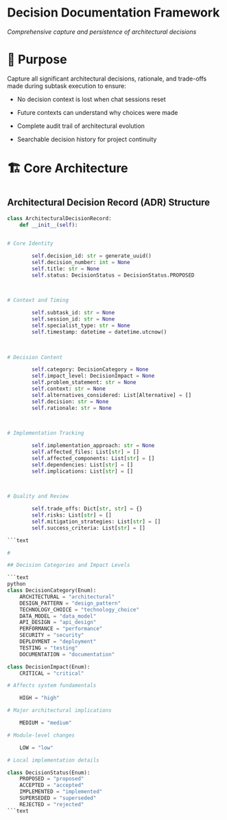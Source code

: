 

# Decision Documentation Framework

*Comprehensive capture and persistence of architectural decisions*

#

# 🎯 Purpose

Capture all significant architectural decisions, rationale, and trade-offs made during subtask execution to ensure:

- No decision context is lost when chat sessions reset

- Future contexts can understand why choices were made

- Complete audit trail of architectural evolution

- Searchable decision history for project continuity

#

# 🏗️ Core Architecture

#

## Architectural Decision Record (ADR) Structure

```python
class ArchitecturalDecisionRecord:
    def __init__(self):
        

# Core Identity

        self.decision_id: str = generate_uuid()
        self.decision_number: int = None
        self.title: str = None
        self.status: DecisionStatus = DecisionStatus.PROPOSED
        
        

# Context and Timing

        self.subtask_id: str = None
        self.session_id: str = None
        self.specialist_type: str = None
        self.timestamp: datetime = datetime.utcnow()
        
        

# Decision Content

        self.category: DecisionCategory = None
        self.impact_level: DecisionImpact = None
        self.problem_statement: str = None
        self.context: str = None
        self.alternatives_considered: List[Alternative] = []
        self.decision: str = None
        self.rationale: str = None
        
        

# Implementation Tracking

        self.implementation_approach: str = None
        self.affected_files: List[str] = []
        self.affected_components: List[str] = []
        self.dependencies: List[str] = []
        self.implications: List[str] = []
        
        

# Quality and Review

        self.trade_offs: Dict[str, str] = {}
        self.risks: List[str] = []
        self.mitigation_strategies: List[str] = []
        self.success_criteria: List[str] = []

```text

#

## Decision Categories and Impact Levels

```text
python
class DecisionCategory(Enum):
    ARCHITECTURAL = "architectural"
    DESIGN_PATTERN = "design_pattern"
    TECHNOLOGY_CHOICE = "technology_choice"
    DATA_MODEL = "data_model"
    API_DESIGN = "api_design"
    PERFORMANCE = "performance"
    SECURITY = "security"
    DEPLOYMENT = "deployment"
    TESTING = "testing"
    DOCUMENTATION = "documentation"

class DecisionImpact(Enum):
    CRITICAL = "critical"        

# Affects system fundamentals

    HIGH = "high"               

# Major architectural implications

    MEDIUM = "medium"           

# Module-level changes

    LOW = "low"                

# Local implementation details

class DecisionStatus(Enum):
    PROPOSED = "proposed"
    ACCEPTED = "accepted"
    IMPLEMENTED = "implemented"
    SUPERSEDED = "superseded"
    REJECTED = "rejected"
```text
